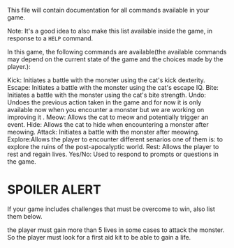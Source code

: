 This file will contain documentation for all commands available in your game.

Note:  It's a good idea to also make this list available inside the game, in response to a `HELP` command.

In this game, the following commands are available(the available commands may depend on the current state of the game and the choices made by the player.):

Kick: Initiates a battle with the monster using the cat's kick dexterity.
Escape: Initiates a battle with the monster using the cat's escape IQ.
Bite: Initiates a battle with the monster using the cat's bite strength.
Undo: Undoes the previous action taken in the game and for now it is only available now when you encounter a monster but we are working on improving it  .
Meow: Allows the cat to meow and potentially trigger an event.
Hide: Allows the cat to hide when encountering a monster after meowing.
Attack: Initiates a battle with the monster after meowing.
Explore:Allows the player to encounter different senarios one of them is: to explore the ruins of the post-apocalyptic world.
Rest: Allows the player to rest and regain lives.
Yes/No: Used to respond to prompts or questions in the game.



 





# SPOILER ALERT

If your game includes challenges that must be overcome to win, also list them below.

the player must gain more than 5 lives in some cases to attack the monster. So the player must look for a first aid kit to be able to gain a life.
